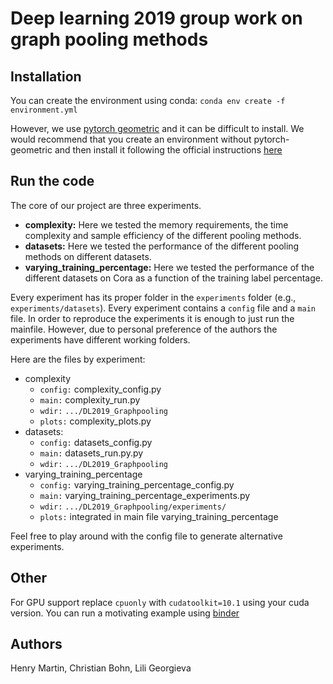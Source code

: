 
# Deep learning 2019 group work on graph pooling methods

## Installation
You can create the environment using conda: `conda env create -f environment.yml`

However, we use [pytorch geometric](https://pytorch-geometric.readthedocs.io/en/latest/) and it can be difficult to install. We would recommend that you create an environment without pytorch-geometric and then install it following the official instructions [here](https://pytorch-geometric.readthedocs.io/en/latest/notes/installation.html)

## Run the code
The core of our project are three experiments.
- __complexity:__ Here we tested the memory requirements, the time complexity and sample efficiency of the different pooling methods.
- __datasets:__ Here we tested the performance of the different pooling methods on different datasets.
- __varying_training_percentage:__ Here we tested the performance of the different datasets on Cora as a function of the training label percentage.

Every experiment has its proper folder in the `experiments` folder (e.g., `experiments/datasets`). Every experiment contains a `config` file and a `main` file. In order to reproduce the experiments it is enough to just run the mainfile. However, due to personal preference of the authors the experiments have different working folders.

Here are the files by experiment:
- complexity
	- `config:` complexity_config.py
	- `main:` complexity_run.py
	- `wdir:` `.../DL2019_Graphpooling`
	- `plots:` complexity_plots.py 
- datasets:
	- `config:` datasets_config.py
	- `main:` datasets_run.py.py
	- `wdir:` `.../DL2019_Graphpooling`
- varying_training_percentage
	- `config:` varying_training_percentage_config.py
	- `main:` varying_training_percentage_experiments.py
	- `wdir:` `.../DL2019_Graphpooling/experiments/`
	- `plots:` integrated in main file
	varying_training_percentage

Feel free to play around with the config file to generate alternative experiments. 

## Other

For GPU support replace `cpuonly` with `cudatoolkit=10.1` using your cuda version. You can run a motivating example using [binder](https://mybinder.org/v2/gh/henrymartin1/DL2019_Graphpooling/master)

## Authors

Henry  Martin,  Christian  Bohn,  Lili  Georgieva
